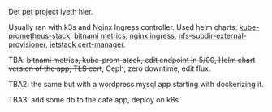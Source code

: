 Det pet project lyeth hier.

Usually ran with k3s and Nginx Ingress controller.
Used helm charts: [kube-prometheus-stack](https://prometheus-community.github.io/helm-charts ), [bitnami metrics](https://charts.bitnami.com/bitnami), [nginx ingress](https://kubernetes.github.io/ingress-nginx), [nfs-subdir-external-provisioner](https://kubernetes-sigs.github.io/nfs-subdir-external-provisioner/), [jetstack cert-manager](https://charts.jetstack.io).


TBA: ~~bitnami metrics, kube-prom-stack, edit endpoint in 5/00, Helm chart version of the app, TLS cert~~, Ceph, zero downtime, edit flux.

TBA2: the same but with a wordpress mysql app starting with dockerizing it.

TBA3: add some db to the cafe app, deploy on k8s.